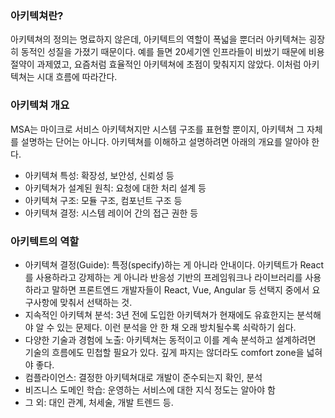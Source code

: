 ### 아키텍쳐란?

아키텍쳐의 정의는 명료하지 않은데, 아키텍트의 역할이 폭넓을 뿐더러 아키텍쳐는 굉장히 동적인 성질을 가졌기 때문이다. 예를 들면 20세기엔 인프라들이 비쌌기 때문에 비용 절약이 과제였고, 요즘처럼 효율적인 아키텍쳐에 초점이 맞춰지지 않았다. 이처럼 아키텍쳐는 시대 흐름에 따라간다.  

### 아키텍쳐 개요

MSA는 마이크로 서비스 아키텍쳐지만 시스템 구조를 표현할 뿐이지, 아키텍쳐 그 자체를 설명하는 단어는 아니다. 아키텍쳐를 이해하고 설명하려면 아래의 개요를 알아야 한다.
- 아키텍쳐 특성: 확장성, 보안성, 신뢰성 등
- 아키텍쳐가 설계된 원칙: 요청에 대한 처리 설계 등
- 아키텍쳐 구조: 모듈 구조, 컴포넌트 구조 등
- 아키텍쳐 결정: 시스템 레이어 간의 접근 권한 등

### 아키텍트의 역할
- 아키텍쳐 결정(Guide): 특정(specify)하는 게 아니라 안내이다. 아키텍트가 React를 사용하라고 강제하는 게 아니라 반응성 기반의 프레임워크나 라이브러리를 사용하라고 말하면 프론트엔드 개발자들이 React, Vue, Angular 등 선택지 중에서 요구사항에 맞춰서 선택하는 것.
- 지속적인 아키텍쳐 분석: 3년 전에 도입한 아키텍쳐가 현재에도 유효한지는 분석해야 알 수 있는 문제다. 이런 분석을 안 한 채 오래 방치될수록 쇠락하기 쉽다.
- 다양한 기술과 경험에 노출: 아키텍쳐는 동적이고 이를 계속 분석하고 설계하려면 기술의 흐름에도 민첩할 필요가 있다. 깊게 파지는 않더라도 comfort zone을 넓혀야 좋다.
- 컴플라이언스: 결정한 아키텍쳐대로 개발이 준수되는지 확인, 분석
- 비즈니스 도메인 학습: 운영하는 서비스에 대한 지식 정도는 알아야 함
- 그 외: 대인 관계, 처세술, 개발 트렌드 등.
